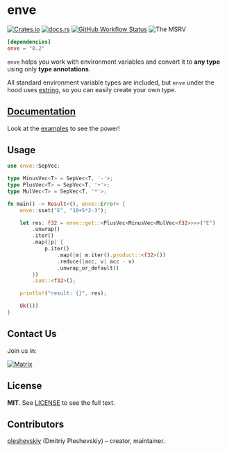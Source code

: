 # enve

[![Crates.io](https://img.shields.io/crates/v/enve?style=flat-square)](https://crates.io/crates/enve)
[![docs.rs](https://img.shields.io/docsrs/enve?style=flat-square)](https://docs.rs/enve)
[![GitHub Workflow Status](https://img.shields.io/github/workflow/status/pleshevskiy/enve/CI?label=tests&logo=github&style=flat-square)](https://github.com/pleshevskiy/enve/actions/workflows/ci.yml)
![The MSRV](https://img.shields.io/badge/MSRV-1.59.0-red.svg)

```toml
[dependencies]
enve = "0.2"
```

`enve` helps you work with environment variables and convert it to **any type**
using only **type annotations**.

All standard environment variable types are included, but `enve` under the hood
uses [estring](https://github.com/pleshevskiy/estring), so you can easily create
your own type.

## [Documentation](https://docs.rs/enve)

Look at the [examples] to see the power!

[examples]: https://github.com/pleshevskiy/enve/tree/main/examples

## Usage

```rust
use enve::SepVec;

type MinusVec<T> = SepVec<T, '-'>;
type PlusVec<T> = SepVec<T, '+'>;
type MulVec<T> = SepVec<T, '*'>;

fn main() -> Result<(), enve::Error> {
    enve::sset("E", "10+5*2-3");

    let res: f32 = enve::get::<PlusVec<MinusVec<MulVec<f32>>>>("E")
        .unwrap()
        .iter()
        .map(|p| {
            p.iter()
                .map(|m| m.iter().product::<f32>())
                .reduce(|acc, v| acc - v)
                .unwrap_or_default()
        })
        .sum::<f32>();

    println!("result: {}", res);

    Ok(())
}
```

## Contact Us

Join us in:

[![Matrix](https://img.shields.io/badge/matrix-%23enve_team:matrix.org-blueviolet.svg?style=flat-square)](https://matrix.to/#/#enve_team:matrix.org)

## License

**MIT**. See [LICENSE](https://github.com/pleshevskiy/estring/LICENSE) to see
the full text.

## Contributors

[pleshevskiy](https://github.com/pleshevskiy) (Dmitriy Pleshevskiy) – creator,
maintainer.
